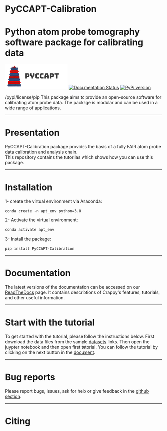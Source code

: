 # PyCCAPT-Calibration 
# Python atom probe tomography software package for calibrating data 
![plot](../files/logo.png)
[![Documentation Status](https://readthedocs.org/projects/pyccapt/badge/?version=latest)](https://pyccapt.readthedocs.io/en/latest/?badge=latest)
[![PyPi version](https://badgen.net/pypi/v/pyccapt-calibration/)](https://pypi.org/project/pyccapt-calibration)

/pypi/license/pip
This package aims to provide an open-source software for calibrating atom probe data. The package is modular and can be
used in a wide range of applications.

----------

# Presentation


PyCCAPT-Calibration package provides the basis of a fully FAIR atom probe data calibration and analysis chain.  
This repository contains the tutorilas which shows how you can use this package.


 ---------------------

#  Installation
1- create the virtual environment via Anaconda:
    
    conda create -n apt_env python=3.8 

2- Activate the virtual environment:

    conda activate apt_env


3- Install the package:

    pip install PyCCAPT-Calibration

--------------
# Documentation

The latest versions of the documentation can be accessed on our
[ReadTheDocs](https://pyccapt.readthedocs.io/en/latest/?#) page. It contains descriptions of
Crappy's features, tutorials, and other useful information.


---------------------
# Start with the tutorial

To get started with the tutorial, please follow the instructions below. 
First download the data files from the sample [datasets](https://pyccapt.readthedocs.io/en/latest/download_tutorial_data.html) links. Then open
the juypter notebook and then open first tutorial. You can follow 
the tutorial by clicking on the next button in the [document](https://pyccapt.readthedocs.io/en/latest/tutorial_1/01_data_load_crop.html).

------------------
# Bug reports

Please report bugs, issues, ask for help or give feedback in the [github section](https://github.com/mmonajem/pyccapt/issues).

-----------
# Citing 
